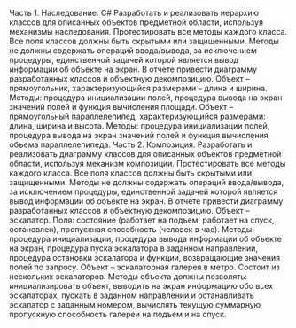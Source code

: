 Часть 1. Наследование. C#
Разработать и реализовать иерархию классов для описанных объектов предметной области, используя механизмы наследования. Протестировать все методы каждого класса. Все поля классов должны быть скрытыми или защищенными. Методы не должны содержать операций ввода/вывода, за исключением процедуры, единственной задачей которой является вывод информации об объекте на экран. В отчете привести диаграмму разработанных классов и объектную декомпозицию.
Объект – прямоугольник, характеризующийся размерами – длина и ширина. Методы: процедура инициализации полей, процедура вывода на экран значений полей и функция вычисления площади.
Объект – прямоугольный параллелепипед, характеризующийся размерами: длина, ширина и высота. Методы: процедура инициализации полей, процедура вывода на экран значений полей и функция вычисления объема параллелепипеда.
Часть 2. Композиция.
Разработать и реализовать диаграмму классов для описанных объектов предметной области, используя механизм композиции. Протестировать все методы каждого класса. Все поля классов должны быть скрытыми или защищенными. Методы не должны содержать операций ввода/вывода, за исключением процедуры, единственной задачей которой является вывод информации об объекте на экран. В отчете привести диаграмму  разработанных классов и объектную декомпозицию.
Объект – эскалатор. Поля: состояние (работает на подъем, работает на спуск, остановлен), пропускная способность (человек в час). Методы: процедура инициализации, процедура вывода информации об объекте на экран, процедура пуска эскалатора в заданном направлении, процедура остановки эскалатора и функции, возвращающие значения полей по запросу.
Объект – эскалаторная галерея в метро. Состоит из нескольких эскалаторов. Методы объекта должны позволять: инициализировать объект, выводить на экран информацию обо всех эскалаторах, пускать в заданном направлении и останавливать эскалатор с заданным номером, вычислять текущую суммарную пропускную способность галереи на подъем и на спуск.
